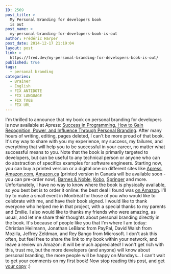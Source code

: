 ```yaml
---
ID: 2569
post_title: >
  My Personal Branding for developers book
  is out
post_name: >
  my-personal-branding-for-developers-book-is-out
author: Frédéric Harper
post_date: 2014-12-17 21:19:04
layout: post
link: >
  https://fred.dev/my-personal-branding-for-developers-book-is-out/
published: true
tags:
  - personal branding
categories:
  - Brainer
  - English
  - FIX ANTIDOTE
  - FIX LANGUAGE
  - FIX TAGS
  - FIX URL
---
```

I'm thrilled to announce that my book on personal branding for developers is now available at Apress: [Success in Programming, How to Gain Recognition, Power, and Influence Through Personal Branding][1]. After many hours of writing, editing, pages deleted, I can't be more proud of that book. It's my way to share with you my experience, my success, my failures, and everything that will help you to be successful in your career, no matter what successful means to you. Note that the book is primarily targeted to developers, but can be useful to any technical person or anyone who can do abstraction of specifics examples for software engineers. Starting now, you can buy a printed version or a digital one on different sites like [Apress][1], [Amazon.com][2], [Amazon.ca][3] (printed version in Canada will be available soon - you can pre-order now), [Barnes & Noble][4], [Kobo][5], [Springer][6] and more. Unfortunately, I have no way to know where the book is physically available, so you best bet is to order it online: the best deal I found was [on Amazon][2]. I'll try to make a small event in Montréal for those of you who would like to celebrate with me, and have their book signed. I would like to thank everyone who helped me in that project, with a special thanks to my parents and Émilie. I also would like to thanks my friends who were amazing, as usual, and let me share their thoughts about personal branding directly in the book. It's because of people like you that I'm where I am today: Christian Heilmann, Jonathan LeBlanc from PayPal, David Walsh from Mozilla, Jeffrey Zeldman, and Rey Bango from Microsoft. I don't ask this often, but feel free to share the link to my book within your network, and leave a review on Amazon: it will be much appreciated! I won't get rich with this, trust me, but the more developers (and anyone) will know about personal branding, the more people will be happy on Mondays... I can't wait to get your comments on my first book! Now stop reading this post, and [get your copy][2] :)

 [1]: https://www.apress.com/9781484200025 "Personal Branding for Developers book"
 [2]: https://www.amazon.com/Success-Programming-Recognition-Influence-Personal/dp/1484200020/ "Personal Branding for Developers book"
 [3]: https://www.amazon.ca/Success-Programming-Recognition-Influence-Personal/dp/1484200020/ "Personal Branding for Developers book"
 [4]: https://www.barnesandnoble.com/w/success-in-programming-frederic-harper/1120347619 "Personal Branding for Developers book"
 [5]: https://store.kobobooks.com/en-CA/ebook/success-in-programming "Personal Branding for Developers book"
 [6]: https://www.springer.com/business+%26+management/book/978-1-4842-0002-5 "Personal Branding for Developers book"